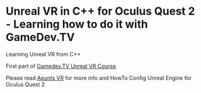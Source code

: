 # Unreal VR in C++ for Oculus Quest 2 - Learning how to do it with GameDev.TV
Learning Unreal VR from C++

First part of [Gamedev.TV Unreal VR Course](https://www.gamedev.tv/p/unrealvr).

Please read [Apunts VR](https://github.com/jamque/VRBlankC/blob/main/Apunts%20VR.md) for more info and HowTo Config Unreal Engine for Oculus Quest 2
